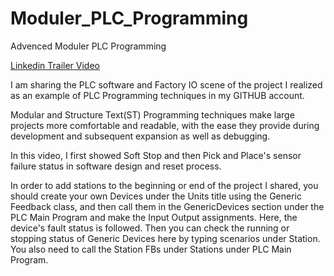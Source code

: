 # Moduler_PLC_Programming
Advenced Moduler PLC Programming

[Linkedin Trailer Video](https://www.linkedin.com/feed/update/urn:li:activity:6822566829710417920/)

I am sharing the PLC software and Factory IO scene of the project I realized as an example of PLC Programming techniques in my GITHUB account.

Modular and Structure Text(ST) Programming techniques make large projects more comfortable and readable, with the ease they provide during development and subsequent expansion as well as debugging.

In this video, I first showed Soft Stop and then Pick and Place's sensor failure status in software design and reset process.

In order to add stations to the beginning or end of the project I shared, you should create your own Devices under the Units title using the Generic Feedback class, and then call them in the GenericDevices section under the PLC Main Program and make the Input Output assignments. Here, the device's fault status is followed. Then you can check the running or stopping status of Generic Devices here by typing scenarios under Station. You also need to call the Station FBs under Stations under PLC Main Program.
